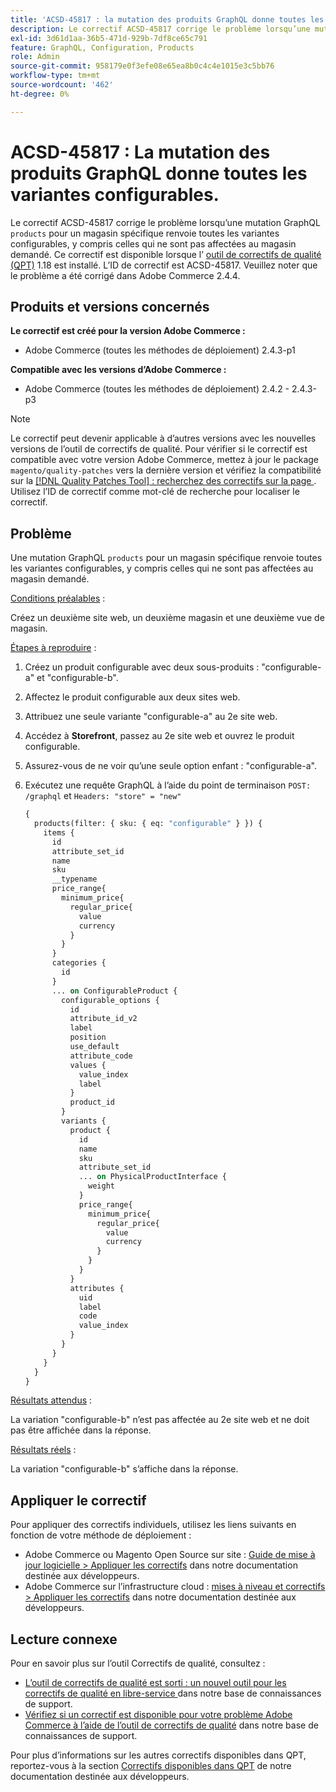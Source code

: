 ```yaml
---
title: 'ACSD-45817 : la mutation des produits GraphQL donne toutes les variantes configurables'
description: Le correctif ACSD-45817 corrige le problème lorsqu’une mutation "products" GraphQL pour un magasin spécifique renvoie toutes les variantes configurables, y compris celles qui ne sont pas affectées au magasin demandé. Ce correctif est disponible lorsque l’[outil de correctifs de qualité (QPT)](/help/announcements/adobe-commerce-announcements/magento-quality-patches-released-new-tool-to-self-serve-quality-patches.md) 1.1.18 est installé. L’ID de correctif est ACSD-45817. Veuillez noter que le problème a été corrigé dans Adobe Commerce 2.4.4.
exl-id: 3d61d1aa-36b5-471d-929b-7df8ce65c791
feature: GraphQL, Configuration, Products
role: Admin
source-git-commit: 958179e0f3efe08e65ea8b0c4c4e1015e3c5bb76
workflow-type: tm+mt
source-wordcount: '462'
ht-degree: 0%

---
```


# ACSD-45817 : La mutation des produits GraphQL donne toutes les variantes configurables.

Le correctif ACSD-45817 corrige le problème lorsqu’une mutation GraphQL `products` pour un magasin spécifique renvoie toutes les variantes configurables, y compris celles qui ne sont pas affectées au magasin demandé. Ce correctif est disponible lorsque l’ [outil de correctifs de qualité (QPT)](/help/announcements/adobe-commerce-announcements/magento-quality-patches-released-new-tool-to-self-serve-quality-patches.md) 1.18 est installé. L’ID de correctif est ACSD-45817. Veuillez noter que le problème a été corrigé dans Adobe Commerce 2.4.4.

## Produits et versions concernés

**Le correctif est créé pour la version Adobe Commerce :**

* Adobe Commerce (toutes les méthodes de déploiement) 2.4.3-p1

**Compatible avec les versions d’Adobe Commerce :**

* Adobe Commerce (toutes les méthodes de déploiement) 2.4.2 - 2.4.3-p3

>[!NOTE]
>
>Le correctif peut devenir applicable à d’autres versions avec les nouvelles versions de l’outil de correctifs de qualité. Pour vérifier si le correctif est compatible avec votre version Adobe Commerce, mettez à jour le package `magento/quality-patches` vers la dernière version et vérifiez la compatibilité sur la [[!DNL Quality Patches Tool] : recherchez des correctifs sur la page ](https://devdocs.magento.com/quality-patches/tool.html#patch-grid). Utilisez l’ID de correctif comme mot-clé de recherche pour localiser le correctif.

## Problème

Une mutation GraphQL `products` pour un magasin spécifique renvoie toutes les variantes configurables, y compris celles qui ne sont pas affectées au magasin demandé.

<u>Conditions préalables</u> :

Créez un deuxième site web, un deuxième magasin et une deuxième vue de magasin.

<u>Étapes à reproduire</u> :

1. Créez un produit configurable avec deux sous-produits : &quot;configurable-a&quot; et &quot;configurable-b&quot;.
1. Affectez le produit configurable aux deux sites web.
1. Attribuez une seule variante &quot;configurable-a&quot; au 2e site web.
1. Accédez à **Storefront**, passez au 2e site web et ouvrez le produit configurable.
1. Assurez-vous de ne voir qu’une seule option enfant : &quot;configurable-a&quot;.
1. Exécutez une requête GraphQL à l’aide du point de terminaison `POST: /graphql` et `Headers: "store" = "new"`

   ```GraphQL
   {
     products(filter: { sku: { eq: "configurable" } }) {
       items {
         id
         attribute_set_id
         name
         sku
         __typename
         price_range{
           minimum_price{
             regular_price{
               value
               currency
             }
           }
         }
         categories {
           id
         }
         ... on ConfigurableProduct {
           configurable_options {
             id
             attribute_id_v2
             label
             position
             use_default
             attribute_code
             values {
               value_index
               label
             }
             product_id
           }
           variants {
             product {
               id
               name
               sku
               attribute_set_id
               ... on PhysicalProductInterface {
                 weight
               }
               price_range{
                 minimum_price{
                   regular_price{
                     value
                     currency
                   }
                 }
               }
             }
             attributes {
               uid
               label
               code
               value_index
             }
           }
         }
       }
     }
   }
   ```

<u>Résultats attendus</u> :

La variation &quot;configurable-b&quot; n’est pas affectée au 2e site web et ne doit pas être affichée dans la réponse.

<u>Résultats réels</u> :

La variation &quot;configurable-b&quot; s’affiche dans la réponse.

## Appliquer le correctif

Pour appliquer des correctifs individuels, utilisez les liens suivants en fonction de votre méthode de déploiement :

* Adobe Commerce ou Magento Open Source sur site : [Guide de mise à jour logicielle > Appliquer les correctifs](https://devdocs.magento.com/guides/v2.4/comp-mgr/patching/mqp.html) dans notre documentation destinée aux développeurs.
* Adobe Commerce sur l’infrastructure cloud : [mises à niveau et correctifs > Appliquer les correctifs](https://devdocs.magento.com/cloud/project/project-patch.html) dans notre documentation destinée aux développeurs.

## Lecture connexe

Pour en savoir plus sur l’outil Correctifs de qualité, consultez :

* [ L’outil de correctifs de qualité est sorti : un nouvel outil pour les correctifs de qualité en libre-service ](/help/announcements/adobe-commerce-announcements/magento-quality-patches-released-new-tool-to-self-serve-quality-patches.md) dans notre base de connaissances de support.
* [Vérifiez si un correctif est disponible pour votre problème Adobe Commerce à l’aide de l’outil de correctifs de qualité](/help/support-tools/patches-available-in-qpt-tool/check-patch-for-magento-issue-with-magento-quality-patches.md) dans notre base de connaissances de support.

Pour plus d’informations sur les autres correctifs disponibles dans QPT, reportez-vous à la section [Correctifs disponibles dans QPT](https://devdocs.magento.com/quality-patches/tool.html#patch-grid) de notre documentation destinée aux développeurs.
